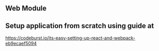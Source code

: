 Web Module
-------



Setup application from scratch using guide at
------------
https://codeburst.io/its-easy-setting-up-react-and-webpack-eb9ecaef5094